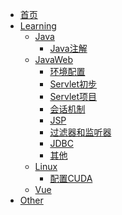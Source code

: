 * [首页](README.md)
* [Learning]()
  * [Java]()
    * [Java注解](Learning/Java/注解.md)
  * [JavaWeb]()
    * [环境配置](Learning/JavaWeb/环境配置.md)
    * [Servlet初步](Learning/JavaWeb/Servlet初步.md)
    * [Servlet项目](Learning/JavaWeb/Servlet项目.md)
    * [会话机制](Learning/JavaWeb/会话机制.md)
    * [JSP](Learning/JavaWeb/JSP.md)
    * [过滤器和监听器](Learning/JavaWeb/过滤器和监听器.md)
    * [JDBC](Learning/JavaWeb/JDBC.md)
    * [其他](Learning/JavaWeb/OtherProblem.md)
  * [Linux]()
    * [配置CUDA](Learning/Linux/配置CUDA.md)
  * [Vue]()
* [Other]()

